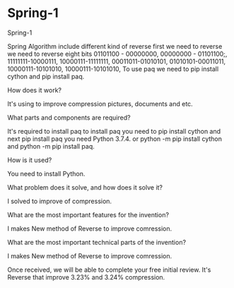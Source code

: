 # Spring-1
Spring-1

Spring Algorithm include different kind of reverse first we need to reverse we need to reverse eight bits 01101100 - 00000000, 00000000 - 01101100;, 11111111-10000111, 10000111-11111111, 00011011-01010101, 01010101-00011011, 10000111-10101010, 10000111-10101010, To use paq we need to pip install cython and pip install paq.


How does it work?

 

It's using to improve compression pictures, documents and etc.

 

What parts and components are required?

 

It's required to install paq to install paq you need to pip install cython and next pip install paq you need Python 3.7.4. or python -m pip install cython and python -m pip install paq.

 

How is it used?

 

You need to install Python.  

 

What problem does it solve, and how does it solve it?

 

I solved to improve of compression.

 

What are the most important features for the invention?

 

I makes New method of Reverse to improve comression.

 

What are the most important technical parts of the invention?

 

I makes New method of Reverse to improve comression.




 

Once received, we will be able to complete your free initial review.
It's Reverse that improve 3.23% and 3.24% compression.
